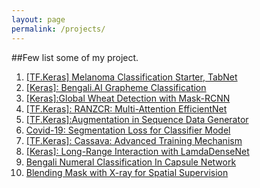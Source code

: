 ```yaml
---
layout: page
permalink: /projects/
---
```


##Few list some of my project. 

1. [[TF.Keras] Melanoma Classification Starter, TabNet](https://www.kaggle.com/ipythonx/tf-keras-melanoma-classification-starter-tabnet)
2. [[Keras]: Bengali.AI Grapheme Classification](https://www.kaggle.com/ipythonx/keras-bengali-ai-grapheme-classification?scriptVersionId=65475261)
3. [[Keras]:Global Wheat Detection with Mask-RCNN](https://www.kaggle.com/ipythonx/keras-global-wheat-detection-with-mask-rcnn)
4. [[TF.Keras]: RANZCR: Multi-Attention EfficientNet](https://www.kaggle.com/ipythonx/tf-keras-ranzcr-multi-attention-efficientnet)
5. [[TF.Keras]:Augmentation in Sequence Data Generator](https://www.kaggle.com/ipythonx/tf-keras-augmentation-in-sequence-data-generator)
6. [Covid-19: Segmentation Loss for Classifier Model](https://www.kaggle.com/ipythonx/covid-19-segmentation-loss-for-classifier-model)
7. [[TF.Keras]: Cassava: Advanced Training Mechanism](https://www.kaggle.com/ipythonx/tf-keras-cassava-advanced-training-mechanism)
8. [[Keras]: Long-Range Interaction with LamdaDenseNet](https://www.kaggle.com/ipythonx/keras-long-range-interaction-with-lamdadensenet)
9. [Bengali Numeral Classification In Capsule Network](https://www.kaggle.com/ipythonx/bengali-numeral-classification-in-capsule-network)
10. [Blending Mask with X-ray for Spatial Supervision](https://www.kaggle.com/ipythonx/blending-mask-with-x-ray-for-spatial-supervision)







